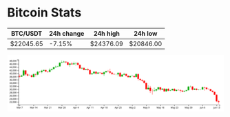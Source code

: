 # Bitcoin Stats

BTC/USDT|24h change|24h high|24h low|
|---|---|---|---|
|$22045.65|-7.15%|$24376.09|$20846.00|

<img src="./chart.svg">
